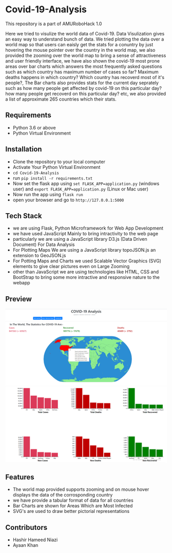 # Covid-19-Analysis
This repository is a part of AMURoboHack 1.0

Here we tried to visulize the world data of Covid-19. Data Visulization gives an easy way to understand bunch of data. We tried plotting the data over a world map so that users can eaisly get the stats for a conuntry by just hovering the mouse pointer over the country in the world map, we also provided the zooming over the world map to bring a sense of attractiveness and user friendly interface, we have also shown the covid-19 most prone areas over bar charts which answers the most frequently asked questions such as which country has maximum number of cases so far? Maximum deaths happens in which country? Which country has recoverd most of it's people?, The Bar charts also provides stats for the current day seprately such as how many people get affected by covid-19 on this particular day? how many people get recoverd on this particular day? etc, we also provided a list of approximate 265 countries which their stats.


## Requirements
- Python 3.6 or above
- Python Virtual Environment


## Installation

- Clone the repository to your local computer
- Activate Your Python Virtual Environment
- `cd Covid-19-Analysis`
- run `pip install -r requirements.txt`
- Now set the flask app using `set FLASK_APP=application.py` (windows user) and `export FLASK_APP=application.py` (Linux or Mac user)
- Now run the app using `flask run`
- open your browser and go to `http://127.0.0.1:5000`


## Tech Stack

- we are using Flask, Python Microframework for Web App Development
- we have used JavaScript Mainly to bring intractivity to the web page
- particularly we are using a JavaScript library D3.js (Data Driven Document) For Data Analysis
- For Plotting Maps We are using a JavaScript library topoJSON.js an extension to GeoJSON.js
- For Potting Maps and Charts we used Scalable Vector Graphics (SVG) elements to give clear pictures even on Large Zooming
- other than JavaScript we are using technologies like HTML, CSS and BootStrap to bring some more intractive and responsive nature to the webapp


## Preview

![alt text](./images/Screenshot(31).png)
![alt text](./images/Graphs.png)


## Features

- The world map provided supports zooming and on mouse hover displays the data of the corrosponding country
- we have provide a tabular format of data for all countries
- Bar Charts are shown for Areas Which are Most Infected
- SVG's are used to draw better pictorial representations


## Contributors
- Hashir Hameed Niazi
- Ayaan Khan